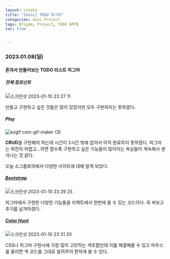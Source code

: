 ```yaml
---
layout: single
title: "[mini] TODO 피그마"
categories: mini Project  
tags: [figam, Project, TODO APP]
toc: true


---
```


###  2023.01.08(일)

#### 혼자서 만들어보는 TODO 리스트 피그마  

##### 전체 컴포넌트 

![스크린샷 2023-01-10 23 27 11](https://user-images.githubusercontent.com/104547038/211577512-224f2556-1d32-4a7d-8221-d8e4bcd710ec.png)

만들고 구현하고 싶은 것들은 많이 있었지만 모두 구현하지는 못하였다. 

##### Play

![ezgif com-gif-maker (3)](https://user-images.githubusercontent.com/104547038/211576776-55e3ef1c-a054-4c2d-825e-b30c740f505c.gif)

**CRUD**를 구현해야 하는데 시간이 2시간 밖에 없어서 아직 완료하지 못하였다. 피그마는 여전히 어렵고...하면 할수록 구현하고 싶은 기능들이 많아지는 욕심들이 계속해서 생각나는 것 같다. 

오늘 소그룹회의에서 다양한 사이트에 대해 알게 되었다. 

##### [Bootstrap](https://getbootstrap.com/)

![스크린샷 2023-01-10 23 29 25](https://user-images.githubusercontent.com/104547038/211578075-4d90b0f2-7285-43c6-a4d4-855f691406a3.png)

피그마에서 구현한 다양한 기능들을 리액트에서 한번에 쓸 수 있는 코드이다. 꼭 써보고 후기를 남겨야겠다. 

##### [Color Hunt](https://colorhunt.co/)

![스크린샷 2023-01-10 23 31 20](https://user-images.githubusercontent.com/104547038/211578534-54fd0b73-1095-49ea-876f-f59aa5b051ab.png)

CSS나 피그마 구현시에 가장 많이 고민하는 색조합인데 이를 해결해줄 수 있고 마우스를 올리면 색 코드를 그대로 알려주어 편하게 쓸 수 있다. 
